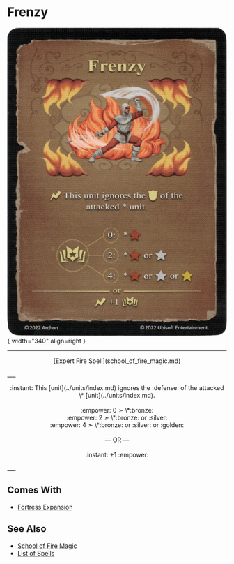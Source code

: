 # Frenzy

![Frenzy](../assets/spells-frenzy.webp){ width="340" align=right }

___
<p style="text-align: center;" markdown>[Expert Fire Spell](school_of_fire_magic.md)</p>
___
<p style="text-align: center;" markdown>:instant: This [unit](../units/index.md) ignores the :defense: of the attacked \* [unit](../units/index.md).<br><br>:empower: 0 ➣ \*:bronze:<br>:empower: 2 ➣ \*:bronze: or :silver:<br>:empower: 4 ➣ \*:bronze: or :silver: or :golden:<br><br>— OR —<br><br>:instant: +1 :empower:</p>
___


## Comes With

- [Fortress Expansion](../content/fortress_expansion.md)


## See Also

- [School of Fire Magic](school_of_fire_magic.md)
- [List of Spells](index.md)
